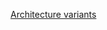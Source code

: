 [Architecture variants](https://drive.google.com/file/d/1VRW7oJLYLndrlrg2u9LjtZnTgpQ04JP9/view?usp=sharing)

